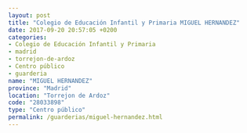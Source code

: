 ```yaml
---
layout: post
title: "Colegio de Educación Infantil y Primaria MIGUEL HERNANDEZ"
date: 2017-09-20 20:57:05 +0200
categories:
- Colegio de Educación Infantil y Primaria
- madrid
- torrejon-de-ardoz
- Centro público
- guarderia
name: "MIGUEL HERNANDEZ"
province: "Madrid"
location: "Torrejon de Ardoz"
code: "28033898"
type: "Centro público"
permalink: /guarderias/miguel-hernandez.html
---
```

